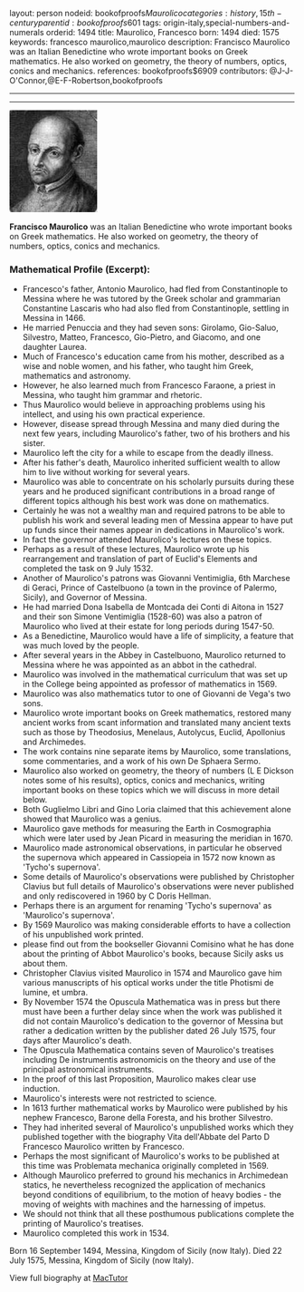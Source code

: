 layout: person
nodeid: bookofproofs$Maurolico
categories: history,15th-century
parentid: bookofproofs$601
tags: origin-italy,special-numbers-and-numerals
orderid: 1494
title: Maurolico, Francesco
born: 1494
died: 1575
keywords: francesco maurolico,maurolico
description: Francisco Maurolico was an Italian Benedictine who wrote important books on Greek mathematics. He also worked on geometry, the theory of numbers, optics, conics and mechanics.
references: bookofproofs$6909
contributors: @J-J-O'Connor,@E-F-Robertson,bookofproofs

---



---

![Maurolico.jpg](https://github.com/bookofproofs/bookofproofs.github.io/blob/main/_sources/_assets/images/portraits/Maurolico.jpg?raw=true)

**Francisco Maurolico** was an Italian Benedictine who wrote important books on Greek mathematics. He also worked on geometry, the theory of numbers, optics, conics and mechanics.

### Mathematical Profile (Excerpt):
* Francesco's father, Antonio Maurolico, had fled from Constantinople to Messina where he was tutored by the Greek scholar and grammarian Constantine Lascaris who had also fled from Constantinople, settling in Messina in 1466.
* He married Penuccia and they had seven sons: Girolamo, Gio-Saluo, Silvestro, Matteo, Francesco, Gio-Pietro, and Giacomo, and one daughter Laurea.
* Much of Francesco's education came from his mother, described as a wise and noble women, and his father, who taught him Greek, mathematics and astronomy.
* However, he also learned much from Francesco Faraone, a priest in Messina, who taught him grammar and rhetoric.
* Thus Maurolico would believe in approaching problems using his intellect, and using his own practical experience.
* However, disease spread through Messina and many died during the next few years, including Maurolico's father, two of his brothers and his sister.
* Maurolico left the city for a while to escape from the deadly illness.
* After his father's death, Maurolico inherited sufficient wealth to allow him to live without working for several years.
* Maurolico was able to concentrate on his scholarly pursuits during these years and he produced significant contributions in a broad range of different topics although his best work was done on mathematics.
* Certainly he was not a wealthy man and required patrons to be able to publish his work and several leading men of Messina appear to have put up funds since their names appear in dedications in Maurolico's work.
* In fact the governor attended Maurolico's lectures on these topics.
* Perhaps as a result of these lectures, Maurolico wrote up his rearrangement and translation of part of Euclid's Elements and completed the task on 9 July 1532.
* Another of Maurolico's patrons was Giovanni Ventimiglia, 6th  Marchese di Geraci, Prince of Castelbuono (a town in the province of Palermo, Sicily), and Governor of Messina.
* He had married Dona Isabella de Montcada dei Conti di Aitona in 1527 and their son Simone Ventimiglia (1528-60) was also a patron of Maurolico who lived at their estate for long periods during 1547-50.
* As a Benedictine, Maurolico would have a life of simplicity, a feature that was much loved by the people.
* After several years in the Abbey in Castelbuono, Maurolico returned to Messina where he was appointed as an abbot in the cathedral.
* Maurolico was involved in the mathematical curriculum that was set up in the College being appointed as professor of mathematics in 1569.
* Maurolico was also mathematics tutor to one of Giovanni de Vega's two sons.
* Maurolico wrote important books on Greek mathematics, restored many ancient works from scant information and translated many ancient texts such as those by Theodosius, Menelaus, Autolycus, Euclid, Apollonius and Archimedes.
* The work contains nine separate items by Maurolico, some translations, some commentaries, and a work of his own De Sphaera Sermo.
* Maurolico also worked on geometry, the theory of numbers (L E Dickson notes some of his results), optics, conics and mechanics, writing important books on these topics which we will discuss in more detail below.
* Both Guglielmo Libri and Gino Loria claimed that this achievement alone showed that Maurolico was a genius.
* Maurolico gave methods for measuring the Earth in Cosmographia which were later used by Jean Picard in measuring the meridian in 1670.
* Maurolico made astronomical observations, in particular he observed the supernova which appeared in Cassiopeia in 1572 now known as 'Tycho's supernova'.
* Some details of Maurolico's observations were published by Christopher Clavius but full details of Maurolico's observations were never published and only rediscovered in 1960 by C Doris Hellman.
* Perhaps there is an argument for renaming 'Tycho's supernova' as 'Maurolico's supernova'.
* By 1569 Maurolico was making considerable efforts to have a collection of his unpublished work printed.
* please find out from the bookseller Giovanni Comisino what he has done about the printing of Abbot Maurolico's books, because Sicily asks us about them.
* Christopher Clavius visited Maurolico in 1574 and Maurolico gave him various manuscripts of his optical works under the title Photismi de lumine, et umbra.
* By November 1574 the Opuscula Mathematica was in press but there must have been a further delay since when the work was published it did not contain Maurolico's dedication to the governor of Messina but rather a dedication written by the publisher dated 26 July 1575, four days after Maurolico's death.
* The Opuscula Mathematica contains seven of Maurolico's treatises including De instrumentis astronomicis on the theory and use of the principal astronomical instruments.
* In the proof of this last Proposition, Maurolico makes clear use induction.
* Maurolico's interests were not restricted to science.
* In 1613 further mathematical works by Maurolico were published by his nephew Francesco, Barone della Foresta, and his brother Silvestro.
* They had inherited several of Maurolico's unpublished works which they published together with the biography Vita dell'Abbate del Parto D Francesco Maurolico written by Francesco.
* Perhaps the most significant of Maurolico's works to be published at this time was Problemata mechanica originally completed in 1569.
* Although Maurolico preferred to ground his mechanics in Archimedean statics, he nevertheless recognized the application of mechanics beyond conditions of equilibrium, to the motion of heavy bodies - the moving of weights with machines and the harnessing of impetus.
* We should not think that all these posthumous publications complete the printing of Maurolico's treatises.
* Maurolico completed this work in 1534.

Born 16 September 1494, Messina, Kingdom of Sicily (now Italy). Died 22 July 1575, Messina, Kingdom of Sicily (now Italy).

View full biography at [MacTutor](https://mathshistory.st-andrews.ac.uk/Biographies/Maurolico/)
